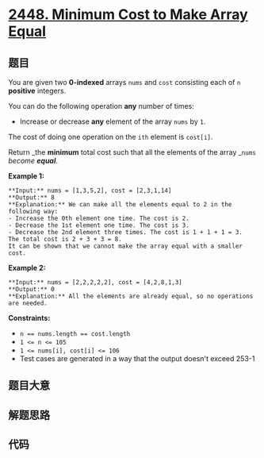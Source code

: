 # [2448. Minimum Cost to Make Array Equal](https://leetcode.com/problems/minimum-cost-to-make-array-equal)

## 题目

You are given two **0-indexed** arrays `nums` and `cost` consisting each of
`n` **positive** integers.

You can do the following operation **any** number of times:

  * Increase or decrease **any** element of the array `nums` by `1`.

The cost of doing one operation on the `ith` element is `cost[i]`.

Return _the **minimum** total cost such that all the elements of the array
_`nums` _become **equal**_.



**Example 1:**

    
    
    **Input:** nums = [1,3,5,2], cost = [2,3,1,14]
    **Output:** 8
    **Explanation:** We can make all the elements equal to 2 in the following way:
    - Increase the 0th element one time. The cost is 2.
    - Decrease the 1st element one time. The cost is 3.
    - Decrease the 2nd element three times. The cost is 1 + 1 + 1 = 3.
    The total cost is 2 + 3 + 3 = 8.
    It can be shown that we cannot make the array equal with a smaller cost.
    

**Example 2:**

    
    
    **Input:** nums = [2,2,2,2,2], cost = [4,2,8,1,3]
    **Output:** 0
    **Explanation:** All the elements are already equal, so no operations are needed.
    



**Constraints:**

  * `n == nums.length == cost.length`
  * `1 <= n <= 105`
  * `1 <= nums[i], cost[i] <= 106`
  * Test cases are generated in a way that the output doesn't exceed 253-1


## 题目大意

## 解题思路

## 代码

```javascript

```
